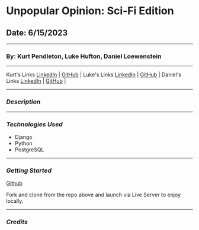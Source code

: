 # Unpopular Opinion: Sci-Fi Edition

## Date: 6/15/2023

---

### By: Kurt Pendleton, Luke Hufton, Daniel Loewenstein

---

Kurt's Links [LinkedIn](https://www.linkedin.com/in/kurt-pendleton-20b936269/) | [GitHub](https://github.com/kujo8p) |
Luke's Links [LinkedIn](https://www.linkedin.com/in/luke-hufton/) | [GitHub](https://github.com/ProPip23) |
Daniel's Links [LinkedIn](https://www.linkedin.com/in/kurt-pendleton-20b936269/) | [GitHub](https://github.com/kujo8p) |

---

### _Description_



---

### _Technologies Used_

- Django
- Python
- PostgreSQL

---

### _Getting Started_

[Github](https://github.com/kujo8p/unpopular-opinion)

Fork and clone from the repo above and launch via Live Server to enjoy locally.

---

### _Credits_
